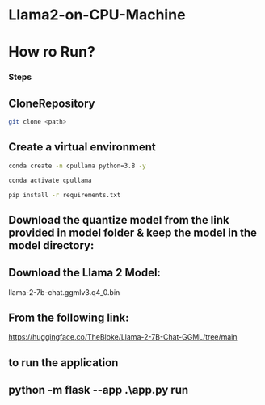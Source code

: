 # Llama2-on-CPU-Machine


# How ro Run?

### Steps

## CloneRepository

```bash
git clone <path>
```

## Create a virtual environment

``` bash
conda create -n cpullama python=3.8 -y
```

``` bash
conda activate cpullama
```

``` bash
pip install -r requirements.txt
```


## Download the quantize model from the link provided in model folder & keep the model in the model directory:

## Download the Llama 2 Model:

llama-2-7b-chat.ggmlv3.q4_0.bin


## From the following link:
https://huggingface.co/TheBloke/Llama-2-7B-Chat-GGML/tree/main




## to run the application 
## python -m flask --app .\app.py run

